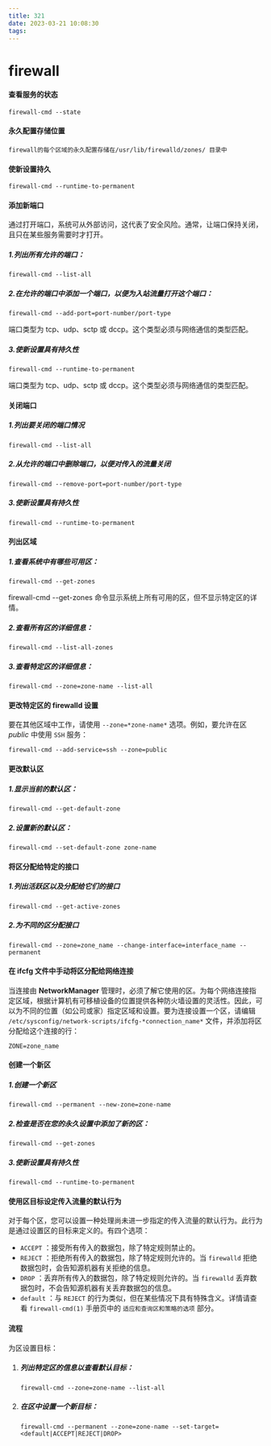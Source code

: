 ```yaml
---
title: 321
date: 2023-03-21 10:08:30
tags:
---
```

# firewall

#### 查看服务的状态

```
firewall-cmd --state
```

#### 永久配置存储位置

```
firewall的每个区域的永久配置存储在/usr/lib/firewalld/zones/ 目录中
```

#### 使新设置持久

```
firewall-cmd --runtime-to-permanent
```

#### 添加新端口

通过打开端口，系统可从外部访问，这代表了安全风险。通常，让端口保持关闭，且只在某些服务需要时才打开。

##### 1.列出所有允许的端口：

```
firewall-cmd --list-all
```

##### 2.在允许的端口中添加一个端口，以便为入站流量打开这个端口：

```
firewall-cmd --add-port=port-number/port-type
```

端口类型为 tcp、udp、sctp 或 dccp。这个类型必须与网络通信的类型匹配。

##### 3.使新设置具有持久性

```
firewall-cmd --runtime-to-permanent
```

端口类型为 tcp、udp、sctp 或 dccp。这个类型必须与网络通信的类型匹配。

#### 关闭端口

##### 1.列出要关闭的端口情况

```
firewall-cmd --list-all
```

##### 2.从允许的端口中删除端口，以便对传入的流量关闭

```
firewall-cmd --remove-port=port-number/port-type
```

##### 3.使新设置具有持久性

```
firewall-cmd --runtime-to-permanent
```

#### 列出区域

##### 1.查看系统中有哪些可用区：

```
firewall-cmd --get-zones
```

firewall-cmd --get-zones 命令显示系统上所有可用的区，但不显示特定区的详情。

##### 2.查看所有区的详细信息：

```
firewall-cmd --list-all-zones
```

##### 3.查看特定区的详细信息：

```
firewall-cmd --zone=zone-name --list-all
```

#### 更改特定区的 firewalld 设置

要在其他区域中工作，请使用 `--zone=*zone-name*` 选项。例如，要允许在区 *public* 中使用 `SSH` 服务：

```
firewall-cmd --add-service=ssh --zone=public
```

#### 更改默认区

##### 1.显示当前的默认区：

```
firewall-cmd --get-default-zone
```

##### 2.设置新的默认区：

```
firewall-cmd --set-default-zone zone-name
```

#### 将区分配给特定的接口

##### 1.列出活跃区以及分配给它们的接口

```
firewall-cmd --get-active-zones
```

##### 2.为不同的区分配接口

```
firewall-cmd --zone=zone_name --change-interface=interface_name --permanent
```

#### 在 ifcfg 文件中手动将区分配给网络连接

当连接由 **NetworkManager** 管理时，必须了解它使用的区。为每个网络连接指定区域，根据计算机有可移植设备的位置提供各种防火墙设置的灵活性。因此，可以为不同的位置（如公司或家）指定区域和设置。要为连接设置一个区，请编辑 `/etc/sysconfig/network-scripts/ifcfg-*connection_name*` 文件，并添加将区分配给这个连接的行：

```
ZONE=zone_name
```

#### 创建一个新区

##### 1.创建一个新区

```
firewall-cmd --permanent --new-zone=zone-name
```

##### 2.检查是否在您的永久设置中添加了新的区：

```
firewall-cmd --get-zones
```

##### 3.使新设置具有持久性

```
firewall-cmd --runtime-to-permanent
```

####  使用区目标设定传入流量的默认行为

对于每个区，您可以设置一种处理尚未进一步指定的传入流量的默认行为。此行为是通过设置区的目标来定义的。有四个选项：

- `ACCEPT` ：接受所有传入的数据包，除了特定规则禁止的。
- `REJECT` ：拒绝所有传入的数据包，除了特定规则允许的。当 `firewalld` 拒绝数据包时，会告知源机器有关拒绝的信息。
- `DROP` ：丢弃所有传入的数据包，除了特定规则允许的。当 `firewalld` 丢弃数据包时，不会告知源机器有关丢弃数据包的信息。
- `default` ：与 `REJECT` 的行为类似，但在某些情况下具有特殊含义。详情请查看 `firewall-cmd(1)` 手册页中的 `适应和查询区和策略的选项` 部分。

#### 流程

为区设置目标：

1. ##### 列出特定区的信息以查看默认目标：

   ```none
   firewall-cmd --zone=zone-name --list-all
   ```

2. ##### 在区中设置一个新目标：

   ```none
   firewall-cmd --permanent --zone=zone-name --set-target=<default|ACCEPT|REJECT|DROP>
   ```